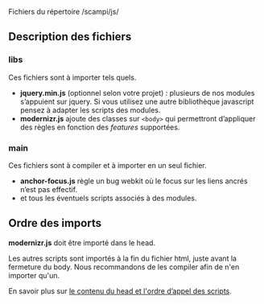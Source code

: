 <p class="info-file">Fichiers du répertoire /scampi/js/</p>

## Description des fichiers

### libs

Ces fichiers sont à importer tels quels.

- **jquery.min.js** (optionnel selon votre projet) : plusieurs de nos modules s’appuient sur jquery. Si vous utilisez une autre bibliothèque javascript pensez à adapter les scripts des modules.
- **modernizr.js** ajoute des classes sur `<body>` qui permettront d’appliquer des règles en fonction des *features* supportées.

### main

Ces fichiers sont à compiler et à importer en un seul fichier.

- **anchor-focus.js** règle un bug webkit où le focus sur les liens ancrés n’est pas effectif. 
- et tous les éventuels scripts associés à des modules.

## Ordre des imports

**modernizr.js** doit être importé dans le head.

Les autres scripts sont importés à la fin du fichier html, juste avant la fermeture du body. Nous recommandons de les compiler afin de n'en importer qu'un.

<div class="focus">
  <p>En savoir plus sur <a href="{{ baseURL }}developpement/integration/tag-html.html">le contenu du head et l'ordre d’appel des scripts</a>.</p>
</div>
